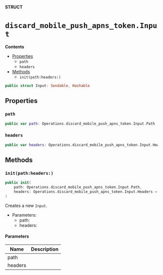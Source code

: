 **STRUCT**

# `discard_mobile_push_apns_token.Input`

**Contents**

- [Properties](#properties)
  - `path`
  - `headers`
- [Methods](#methods)
  - `init(path:headers:)`

```swift
public struct Input: Sendable, Hashable
```

## Properties
### `path`

```swift
public var path: Operations.discard_mobile_push_apns_token.Input.Path
```

### `headers`

```swift
public var headers: Operations.discard_mobile_push_apns_token.Input.Headers
```

## Methods
### `init(path:headers:)`

```swift
public init(
    path: Operations.discard_mobile_push_apns_token.Input.Path,
    headers: Operations.discard_mobile_push_apns_token.Input.Headers = .init()
)
```

Creates a new `Input`.

- Parameters:
  - path:
  - headers:

#### Parameters

| Name | Description |
| ---- | ----------- |
| path |  |
| headers |  |